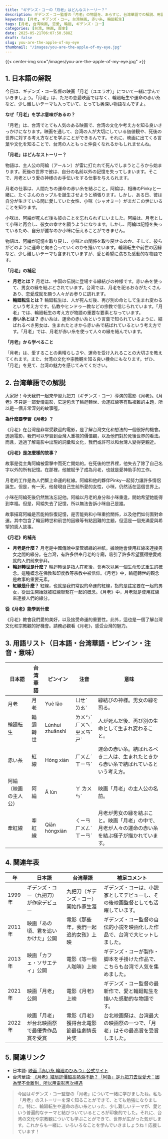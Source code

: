 ```yaml
---
title: "ギデンズ・コーの「月老」はどんなストーリー？"
description: ギデンズ・コー監督の「月老」の物語を、あらすじ、台湾華語での解説、用語、年表、関連リンクと共にわかりやすく解説します。
keywords: [月老, ギデンズ・コー, 台湾映画, 赤い糸, 輪廻転生]
tags: [月老, 台湾映画, 恋愛, 輪廻, ギデンズ・コー]
categories: [台湾, 映画, 歴史]
date: 2025-05-21T06:07:50.588Z
draft: false
slug: you-are-the-apple-of-my-eye
thumbnail: "/images/you-are-the-apple-of-my-eye.jpg"
---
```


{{< center-img src="/images/you-are-the-apple-of-my-eye.jpg" >}}

## 1. 日本語の解説

今日は、ギデンズ・コー監督の映画「月老（ユエラオ）」について一緒に学んでいきましょう。「月老」は、ただの恋愛映画ではなく、輪廻転生や運命の赤い糸など、少し難しいテーマも入っていて、とっても奥深い物語なんですよ。

**なぜ「月老」を学ぶ意味があるの？**

「月老」は、台湾でとても人気のある映画で、台湾の文化や考え方を知る良いきっかけになります。映画を通して、台湾の人が大切にしている価値観や、死後の世界に対する考え方などを学ぶことができるんです。それに、映画に出てくる言葉や文化を知ることで、台湾の人ともっと仲良くなれるかもしれませんね。

**「月老」はどんなストーリー？**

物語は、主人公の阿綸（アールン）が雷に打たれて死んでしまうところから始まります。死後の世界で彼は、自分の名前以外の記憶を失ってしまいます。そこで、月老という愛の神様のお手伝いをする仕事を与えられます。

月老の仕事は、人間たちの運命の赤い糸を結ぶこと。阿綸は、相棒のPinkyと一緒に、たくさんのカップルを誕生させようと頑張ります。しかし、ある日、彼は自分が生きている間に愛していた女性、小咪（シャオミー）がまだこの世にいることを知ります。

小咪は、阿綸が死んだ後も彼のことを忘れられずにいました。阿綸は、月老として小咪と再会し、彼女の幸せを願うようになります。しかし、阿綸は記憶を失っているため、自分が誰なのか小咪に伝えることができません。

物語は、阿綸が記憶を取り戻し、小咪との関係を取り戻せるのか、そして、彼らがどのように運命と向き合っていくのかを描いています。輪廻転生や前世の因縁など、少し難しいテーマも含まれていますが、愛と希望に満ちた感動的な物語です。

**「月老」の補足**

*   **月老とは？** 月老は、中国の伝説に登場する縁結びの神様です。赤い糸を使って、男女の縁を結ぶとされています。台湾では、月老を祀るお寺がたくさんあり、恋愛成就を願う人々がお参りに訪れます。
*   **輪廻転生とは？** 輪廻転生は、人が死んだ後、再び別の命として生まれ変わるという考え方です。仏教やヒンドゥー教などの宗教で信じられています。「月老」では、輪廻転生の考え方が物語の重要な要素となっています。
*   **赤い糸とは？** 赤い糸は、運命の赤い糸という言葉で知られているように、結ばれるべき男女は、生まれたときから赤い糸で結ばれているという考え方です。「月老」では、月老が赤い糸を使って人々の縁を結んでいます。

**「月老」から学べること**

「月老」は、愛することの素晴らしさや、運命を受け入れることの大切さを教えてくれます。また、台湾の文化や宗教観を知る良い機会にもなります。ぜひ、「月老」を見て、台湾の魅力を感じてみてください。

## 2. 台湾華語での解説

大家好！今天我們一起來學習九把刀（ギデンズ・コー）導演的電影《月老》。《月老》不只是一部愛情電影，它還包含了輪迴轉世、命運紅線等有點複雜的主題，所以是一個非常深刻的故事喔。

**為什麼要學習《月老》？**

《月老》在台灣是非常受歡迎的電影，是了解台灣文化和想法的一個很好的機會。透過電影，我們可以學習到台灣人重視的價值觀，以及他們對於死後世界的看法。而且，透過了解電影中出現的詞彙和文化，我們或許可以和台灣人變得更親近。

**《月老》是怎麼樣的故事？**

故事是從主角阿綸被雷擊中而死亡開始的。在死後的世界裡，他失去了除了自己名字以外的所有記憶。在那裡，他被賦予了成為月老，也就是愛神助手的工作。

月老的工作是為人們繫上命運的紅線。阿綸和他的夥伴Pinky一起努力讓許多情侶誕生。但是，有一天，他發現自己生前所愛的女性，小咪，仍然活在這個世界上。

小咪在阿綸死後仍然無法忘記他。阿綸以月老的身分和小咪重逢，開始希望她能得到幸福。但是，阿綸失去了記憶，所以無法告訴小咪自己是誰。

故事描寫阿綸是否能夠恢復記憶，是否能夠和小咪重拾關係，以及他們如何面對命運。其中包含了輪迴轉世和前世的因緣等有點困難的主題，但這是一個充滿愛與希望的感人故事。

**《月老》的補充**

*   **月老是什麼？** 月老是中國傳說中掌管姻緣的神祇。據說祂會使用紅線來連接男女之間的緣分。在台灣，有許多供奉月老的寺廟，吸引了許多希望獲得戀愛成就的人們前來參拜。
*   **輪迴轉世是什麼？** 輪迴轉世是指人在死後，會再次以另一個生命形式重生的概念。這種概念在佛教和印度教等宗教中被信仰。《月老》中，輪迴轉世的觀念是故事的重要元素。
*   **紅線是什麼？** 紅線，也就是我們常說的命運的紅線，指的是註定要在一起的男女，從出生開始就被紅線聯繫在一起的概念。《月老》中，月老就是使用紅線來連接人們的緣分。

**從《月老》能學到什麼**

《月老》教會我們愛的美好，以及接受命運的重要性。此外，這也是一個了解台灣文化和宗教觀的好機會。請務必觀看《月老》，感受台灣的魅力。

## 3. 用語リスト（日本語・台湾華語・ピンイン・注音・意味）

| 日本語   | 台湾華語  | ピンイン   | 注音     | 意味                                                                                                 |
| ------ | ----- | ------ | ------ | -------------------------------------------------------------------------------------------------- |
| 月老     | 月老    | Yuè lǎo | ㄩㄝˋ ㄌㄠˇ | 縁結びの神様。男女の縁を司る。                                                                                           |
| 輪廻転生   | 輪迴轉世  | Lúnhuí zhuǎnshì | ㄌㄨㄣˊ ㄏㄨㄟˊ ㄓㄨㄢˇ ㄕˋ | 人が死んだ後、再び別の生命として生まれ変わること。                                                                                          |
| 赤い糸    | 紅線    | Hóng xiàn | ㄏㄨㄥˊ ㄒㄧㄢˋ | 運命の赤い糸。結ばれるべき二人は、生まれたときから赤い糸で結ばれているという考え方。                                                                              |
| 阿綸（映画の主人公） | 阿綸    | Ā lún  | ㄚ ㄌㄨㄣˊ | 映画「月老」の主人公の名前。                                                                                             |
| 牽紅線   | 牽紅線  | Qiān hóngxiàn | ㄑㄧㄢ ㄏㄨㄥˊ ㄒㄧㄢˋ  | 月老が男女の縁を結ぶこと。映画「月老」の中で、月老が人々の運命の赤い糸を結ぶ様子が描かれています。                                                                    |

## 4. 関連年表

| 年    | 日本語                               | 台湾華語                             | 補足コメント                                                              |
|-----|------------------------------------|------------------------------------|--------------------------------------------------------------------|
| 1999年 | ギデンズ・コー（九把刀）が作家デビュー     | 九把刀（ギデンズ・コー）開始作家生涯         | ギデンズ・コーは、小説家としてデビューし、その後映画監督としても活躍しています。                                                   |
| 2011年 | 映画「あの頃、君を追いかけた」公開          | 電影《那些年，我們一起追的女孩》上映           | ギデンズ・コー監督の自伝的小説を映画化した作品で、台湾で大ヒットしました。                                                     |
| 2013年 | 映画「カフェ・ソサエティ」公開             | 電影《等一個人咖啡》上映                  | ギデンズ・コーが製作・脚本を手掛けた作品で、こちらも台湾で人気を集めました。                                                      |
| 2021年 | 映画「月老」公開                       | 電影《月老》上映                        | ギデンズ・コー監督の最新作で、愛と輪廻転生を描いた感動的な物語です。                                                          |
| 2022年 | 映画「月老」が台北映画祭で最優秀作品賞を受賞 | 電影《月老》獲得台北電影節最佳劇情長片奖     | 台北映画祭は、台湾最大の映画祭の一つで、「月老」はその最高賞を受賞しました。                                                      |

## 5. 関連リンク

*   日本語: [映画『赤い糸 輪廻のひみつ』公式サイト](https://taiwanfilm.net/yuelao/)
*   台湾華語: [《月老》結局評價超高熱淚不斷？「阿魯」是九把刀去世愛犬：因為學不會離別，所以用電影再次相遇](https://www.elle.com/tw/entertainment/drama/g38356078/till-we-meet-again/)

> 今回はギデンズ・コー監督の「月老」について一緒に学びましたね。私も「月老」のストーリーを深く知ることができて、とても勉強になりました。特に、輪廻転生や運命の赤い糸といった、少し難しいテーマが、愛という普遍的なテーマと結びついているところが印象的でした。それに、台湾の文化や宗教観についても学ぶことができて、世界が広がった気がします。これからも一緒に、いろいろなことを学んでいきましょうね！応援しています！
